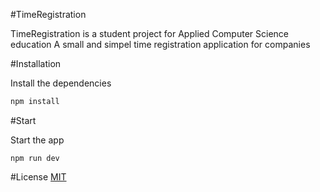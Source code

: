 #TimeRegistration

TimeRegistration is a student project for Applied Computer Science education
A small and simpel time registration application for companies

#Installation

Install the dependencies
```bash
npm install
```

#Start

Start the app
```bashgit 
npm run dev
```

#License
[MIT](https://choosealicense.com/licenses/mit/)
